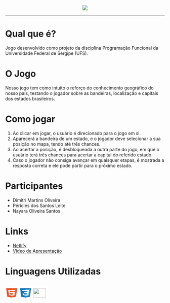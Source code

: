 <div align="center"> 
<img src="https://raw.githubusercontent.com/dimitt1/Qual_que_e/refs/heads/main/imagens/logo.png" width=200/>
</div>
<hr/>
<h1>Qual que é?</h1>
<p>Jogo desenvolvido como projeto da disciplina Programação Funcional da Universidade Federal de Sergipe (UFS).</p>
<h1>O Jogo</h1>
<p>Nosso jogo tem como intuito o reforço do conhecimento geográfico do nosso país, testando o jogador sobre as bandeiras, localização e capitais dos estados brasileiros.</p>
<h1>Como jogar</h1>
<ol>
<li> Ao clicar em jogar, o usuário é direcionado para o jogo em si.</li>
<li>Aparecerá a bandeira de um estado, e o jogador deve selecionar a sua posição no mapa, tendo até três chances.</li>
<li>Ao acertar a posição, é desbloqueada a outra parte do jogo, em que o usuário terá três chances para acertar a capital do referido estado.
</li>
<li>Caso o jogador não consiga avançar em quaisquer etapas, é mostrada a resposta correta e ele pode partir para o próximo estado. 
</li>
</ol>
<h1>Participantes</h1>
<ul>
<li>Dimitri Martins Oliveira</li>
<li>Péricles dos Santos Leite</li>
<li>Nayara Oliveira Santos</li>
</ul>
<h1>Links</h1>
<ul>
<li><a href="https://qualquee.netlify.app/">Netlify</a></li>
<li><a href="https://youtu.be/PhmGJQEMlsw?si=LKq9ZrLzULbFuElS">Vídeo de Apresentação</a></li>
</ul>
<h1>Linguagens Utilizadas</h1>
<div style="display: inline_block"><br>
  <img height="30" width="40" src="https://raw.githubusercontent.com/devicons/devicon/master/icons/html5/html5-original.svg">
  <img height="30" width="40" src="https://raw.githubusercontent.com/devicons/devicon/master/icons/css3/css3-original.svg">
  <img height="30" width="40" src="https://cdn.jsdelivr.net/gh/devicons/devicon@latest/icons/javascript/javascript-original.svg">
</div>